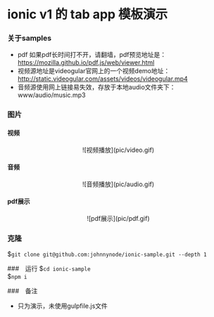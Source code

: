 # ionic v1 的 tab app 模板演示

### 关于samples
- pdf 如果pdf长时间打不开，请翻墙，pdf预览地址是：https://mozilla.github.io/pdf.js/web/viewer.html
- 视频源地址是videogular官网上的一个视频demo地址：http://static.videogular.com/assets/videos/videogular.mp4
- 音频源使用网上链接易失效，存放于本地audio文件夹下：www/audio/music.mp3

### 图片
#### 视频
<div align=center>
![视频播放](pic/video.gif)
</div>

#### 音频
<div align=center>
![音频播放](pic/audio.gif)
</div>

#### pdf展示
<div align=center>
![pdf展示](pic/pdf.gif)
</div>

### 克隆
$`git clone git@github.com:johnnynode/ionic-sample.git --depth 1`

###　运行
$`cd ionic-sample` <br>
$`npm i`

###　备注
- 只为演示，未使用gulpfile.js文件